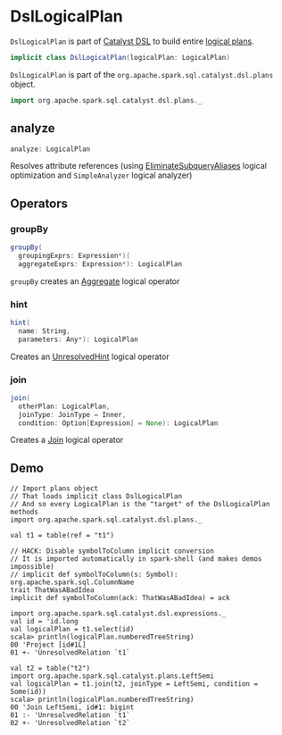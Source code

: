 # DslLogicalPlan

`DslLogicalPlan` is part of [Catalyst DSL](index.md) to build entire [logical plans](../logical-operators/LogicalPlan.md).

```scala
implicit class DslLogicalPlan(logicalPlan: LogicalPlan)
```

`DslLogicalPlan` is part of the `org.apache.spark.sql.catalyst.dsl.plans` object.

```scala
import org.apache.spark.sql.catalyst.dsl.plans._
```

## <span id="analyze"> analyze

```scala
analyze: LogicalPlan
```

Resolves attribute references (using [EliminateSubqueryAliases](../logical-optimizations/EliminateSubqueryAliases.md) logical optimization and `SimpleAnalyzer` logical analyzer)

## Operators

### <span id="groupBy"> groupBy

```scala
groupBy(
  groupingExprs: Expression*)(
  aggregateExprs: Expression*): LogicalPlan
```

`groupBy` creates an [Aggregate](../logical-operators/Aggregate.md) logical operator

### <span id="hint"> hint

```scala
hint(
  name: String,
  parameters: Any*): LogicalPlan
```

Creates an [UnresolvedHint](../logical-operators/UnresolvedHint.md) logical operator

### <span id="join"> join

```scala
join(
  otherPlan: LogicalPlan,
  joinType: JoinType = Inner,
  condition: Option[Expression] = None): LogicalPlan
```

Creates a [Join](../logical-operators/Join.md) logical operator

## Demo

```text
// Import plans object
// That loads implicit class DslLogicalPlan
// And so every LogicalPlan is the "target" of the DslLogicalPlan methods
import org.apache.spark.sql.catalyst.dsl.plans._

val t1 = table(ref = "t1")

// HACK: Disable symbolToColumn implicit conversion
// It is imported automatically in spark-shell (and makes demos impossible)
// implicit def symbolToColumn(s: Symbol): org.apache.spark.sql.ColumnName
trait ThatWasABadIdea
implicit def symbolToColumn(ack: ThatWasABadIdea) = ack

import org.apache.spark.sql.catalyst.dsl.expressions._
val id = 'id.long
val logicalPlan = t1.select(id)
scala> println(logicalPlan.numberedTreeString)
00 'Project [id#1L]
01 +- 'UnresolvedRelation `t1`

val t2 = table("t2")
import org.apache.spark.sql.catalyst.plans.LeftSemi
val logicalPlan = t1.join(t2, joinType = LeftSemi, condition = Some(id))
scala> println(logicalPlan.numberedTreeString)
00 'Join LeftSemi, id#1: bigint
01 :- 'UnresolvedRelation `t1`
02 +- 'UnresolvedRelation `t2`
```
